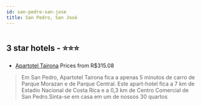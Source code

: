 ```yaml
---
id: san-pedro-san-jose
title: San Pedro, San José
---
```


<center><img src="https://i.travelapi.com/hotels/14000000/13430000/13423800/13423763/b30eedb0_z.jpg" alt="" /></center>


##  3 star hotels - ⭐️⭐️⭐️

-    [Apartotel Tairona](https://www.hurb.com/br/aud/https://www.hurb.com/br/hotels/san-pedro/apartotel-tairona-HT-5UH4?cmp=18055) Prices from R$315.08
   > Em San Pedro, Apartotel Tairona fica a apenas 5 minutos de carro de Parque Morazan e de Parque Central.  Este apart-hotel fica a 7 km de Estadio Nacional de Costa Rica e a 0,3 km de Centro Comercial de San Pedro.Sinta-se em casa em um de nossos 30 quartos
